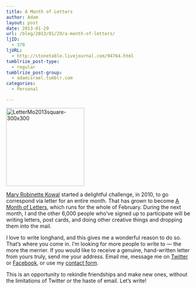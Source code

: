 ```yaml
---
title: A Month of Letters
author: Adam
layout: post
date: 2013-01-29
url: /blog/2013/01/29/a-month-of-letters/
ljID:
  - 370
ljURL:
  - http://stonetable.livejournal.com/94764.html
tumblrize_post-type:
  - regular
tumblrize_post-group:
  - adamisrael.tumblr.com
categories:
  - Personal

---
```

[<img class=" wp-image-867 alignright" alt="LetterMo2013square-300x300" src="http://www.adamisrael.com/wp-content/uploads/2013/01/LetterMo2013square-300x300.jpg" width="210" height="210" srcset="//www.adamisrael.com/wp-content/uploads/2013/01/LetterMo2013square-300x300-150x150.jpg 150w, //www.adamisrael.com/wp-content/uploads/2013/01/LetterMo2013square-300x300.jpg 300w" sizes="(max-width: 210px) 100vw, 210px" />](1)

[Mary Robinette Kowal](2) started a delightful challenge, in 2010, to go correspond via letter for an entire month. That has grown to become [A Month of Letters](3), which runs for the whole of February. During the next month, I and the other 6,000 people who&#8217;ve signed up to participate will be writing letters, post cards, and doing other creative things and dropping them into the mail.

I love to write longhand, and this gives me a wonderful reason to do so. That&#8217;s where you come in. I&#8217;m looking for more people to write to &#8212; the more the merrier. If you would like to receive a genuine, hand-written letter from yours truly, send me your address. Email me, message me on [Twitter](4) or [Facebook](5), or use my [contact form](6).

This is an opportunity to rekindle friendships and make new ones, without the limitations of Twitter or the haste of email. Let&#8217;s write!

 [1]: http://www.adamisrael.com/wp-content/uploads/2013/01/LetterMo2013square-300x300.jpg
 [2]: http://www.maryrobinettekowal.com/
 [3]: http://lettermo.com/
 [4]: http://www.twitter.com/AdamIsrael
 [5]: http://www.facebook.com/adam.israel
 [6]: http://www.adamisrael.com/contact/
